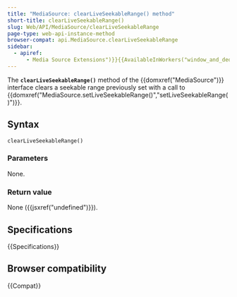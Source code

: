 ```yaml
---
title: "MediaSource: clearLiveSeekableRange() method"
short-title: clearLiveSeekableRange()
slug: Web/API/MediaSource/clearLiveSeekableRange
page-type: web-api-instance-method
browser-compat: api.MediaSource.clearLiveSeekableRange
sidebar:
  - apiref:
      - Media Source Extensions")}}{{AvailableInWorkers("window_and_dedicated
---
```


The **`clearLiveSeekableRange()`** method of the
{{domxref("MediaSource")}} interface clears a seekable range previously set with a call
to {{domxref("MediaSource.setLiveSeekableRange()","setLiveSeekableRange()")}}.

## Syntax

```js-nolint
clearLiveSeekableRange()
```

### Parameters

None.

### Return value

None ({{jsxref("undefined")}}).

## Specifications

{{Specifications}}

## Browser compatibility

{{Compat}}
